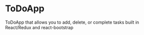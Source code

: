 # ToDoApp

ToDoApp that allows you to add, delete, or complete tasks built in React/Redux and react-bootstrap
